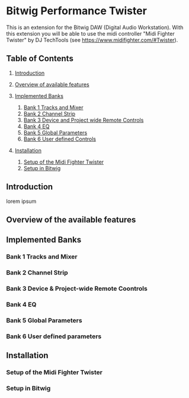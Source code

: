 # Bitwig Performance Twister <!-- omit in toc -->

This is an extension for the Bitwig DAW (Digital Audio Workstation). 
With this extension you will be able to use the midi controller 
"Midi Fighter Twister" by DJ TechTools (see https://www.midifighter.com/#Twister). 

## Table of Contents <!-- omit in toc -->
1. [Introduction](#introduction)
1. [Overview of available features](#overview-of-the-available-features)
1. [Implemented Banks](#implemented-banks)
    1. [Bank 1 Tracks and Mixer](#bank1:-tracks-and-mixer)
    1. [Bank 2 Channel Strip](#bank2-channel-strip) 
    1. [Bank 3 Device and Project wide Remote Controls](#bank3-device-and--project-wide-remote-controls) 
    1. [Bank 4 EQ](#bank4-eq)  
    1. [Bank 5 Global Parameters](#bank5-global-parameters) 
    1. [Bank 6 User defined Controls](#bank6-user-defined-controls) 
       
1. [Installation](#installation)
    1. [Setup of the Midi Fighter Twister](#setup-of-the-midi-fighter-twister)
    1. [Setup in Bitwig](#setup-in-bitwig)



## Introduction

lorem ipsum

## Overview of the available features 

## Implemented Banks

### Bank 1 Tracks and Mixer

### Bank 2 Channel Strip

### Bank 3 Device & Project-wide Remote Coontrols

### Bank 4 EQ

### Bank 5 Global Parameters

### Bank 6 User defined parameters

## Installation

### Setup of the Midi Fighter Twister

### Setup in Bitwig
